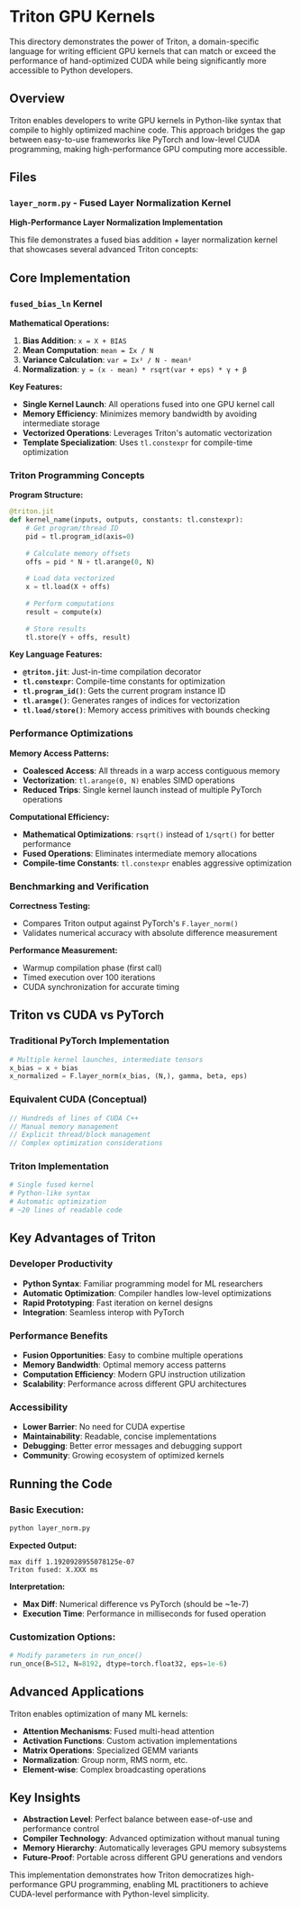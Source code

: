 # Triton GPU Kernels

This directory demonstrates the power of Triton, a domain-specific language for writing efficient GPU kernels that can match or exceed the performance of hand-optimized CUDA while being significantly more accessible to Python developers.

## Overview

Triton enables developers to write GPU kernels in Python-like syntax that compile to highly optimized machine code. This approach bridges the gap between easy-to-use frameworks like PyTorch and low-level CUDA programming, making high-performance GPU computing more accessible.

## Files

### `layer_norm.py` - Fused Layer Normalization Kernel
**High-Performance Layer Normalization Implementation**

This file demonstrates a fused bias addition + layer normalization kernel that showcases several advanced Triton concepts:

## Core Implementation

### `fused_bias_ln` Kernel
**Mathematical Operations:**
1. **Bias Addition**: `x = X + BIAS`
2. **Mean Computation**: `mean = Σx / N`  
3. **Variance Calculation**: `var = Σx² / N - mean²`
4. **Normalization**: `y = (x - mean) * rsqrt(var + eps) * γ + β`

**Key Features:**
- **Single Kernel Launch**: All operations fused into one GPU kernel call
- **Memory Efficiency**: Minimizes memory bandwidth by avoiding intermediate storage
- **Vectorized Operations**: Leverages Triton's automatic vectorization
- **Template Specialization**: Uses `tl.constexpr` for compile-time optimization

### Triton Programming Concepts

**Program Structure:**
```python
@triton.jit
def kernel_name(inputs, outputs, constants: tl.constexpr):
    # Get program/thread ID
    pid = tl.program_id(axis=0)
    
    # Calculate memory offsets
    offs = pid * N + tl.arange(0, N)
    
    # Load data vectorized
    x = tl.load(X + offs)
    
    # Perform computations
    result = compute(x)
    
    # Store results
    tl.store(Y + offs, result)
```

**Key Language Features:**
- **`@triton.jit`**: Just-in-time compilation decorator
- **`tl.constexpr`**: Compile-time constants for optimization
- **`tl.program_id()`**: Gets the current program instance ID
- **`tl.arange()`**: Generates ranges of indices for vectorization
- **`tl.load/store()`**: Memory access primitives with bounds checking

### Performance Optimizations

**Memory Access Patterns:**
- **Coalesced Access**: All threads in a warp access contiguous memory
- **Vectorization**: `tl.arange(0, N)` enables SIMD operations
- **Reduced Trips**: Single kernel launch instead of multiple PyTorch operations

**Computational Efficiency:**
- **Mathematical Optimizations**: `rsqrt()` instead of `1/sqrt()` for better performance
- **Fused Operations**: Eliminates intermediate memory allocations
- **Compile-time Constants**: `tl.constexpr` enables aggressive optimization

### Benchmarking and Verification

**Correctness Testing:**
- Compares Triton output against PyTorch's `F.layer_norm()`
- Validates numerical accuracy with absolute difference measurement

**Performance Measurement:**
- Warmup compilation phase (first call)
- Timed execution over 100 iterations
- CUDA synchronization for accurate timing

## Triton vs CUDA vs PyTorch

### Traditional PyTorch Implementation
```python
# Multiple kernel launches, intermediate tensors
x_bias = x + bias
x_normalized = F.layer_norm(x_bias, (N,), gamma, beta, eps)
```

### Equivalent CUDA (Conceptual)
```cpp
// Hundreds of lines of CUDA C++
// Manual memory management
// Explicit thread/block management
// Complex optimization considerations
```

### Triton Implementation
```python
# Single fused kernel
# Python-like syntax
# Automatic optimization
# ~20 lines of readable code
```

## Key Advantages of Triton

### Developer Productivity
- **Python Syntax**: Familiar programming model for ML researchers
- **Automatic Optimization**: Compiler handles low-level optimizations
- **Rapid Prototyping**: Fast iteration on kernel designs
- **Integration**: Seamless interop with PyTorch

### Performance Benefits  
- **Fusion Opportunities**: Easy to combine multiple operations
- **Memory Bandwidth**: Optimal memory access patterns
- **Computation Efficiency**: Modern GPU instruction utilization
- **Scalability**: Performance across different GPU architectures

### Accessibility
- **Lower Barrier**: No need for CUDA expertise
- **Maintainability**: Readable, concise implementations  
- **Debugging**: Better error messages and debugging support
- **Community**: Growing ecosystem of optimized kernels

## Running the Code

### Basic Execution:
```bash
python layer_norm.py
```

**Expected Output:**
```
max diff 1.1920928955078125e-07
Triton fused: X.XXX ms
```

**Interpretation:**
- **Max Diff**: Numerical difference vs PyTorch (should be ~1e-7)
- **Execution Time**: Performance in milliseconds for fused operation

### Customization Options:
```python
# Modify parameters in run_once()
run_once(B=512, N=8192, dtype=torch.float32, eps=1e-6)
```

## Advanced Applications

Triton enables optimization of many ML kernels:
- **Attention Mechanisms**: Fused multi-head attention
- **Activation Functions**: Custom activation implementations
- **Matrix Operations**: Specialized GEMM variants
- **Normalization**: Group norm, RMS norm, etc.
- **Element-wise**: Complex broadcasting operations

## Key Insights

- **Abstraction Level**: Perfect balance between ease-of-use and performance control
- **Compiler Technology**: Advanced optimization without manual tuning
- **Memory Hierarchy**: Automatically leverages GPU memory subsystems
- **Future-Proof**: Portable across different GPU generations and vendors

This implementation demonstrates how Triton democratizes high-performance GPU programming, enabling ML practitioners to achieve CUDA-level performance with Python-level simplicity.